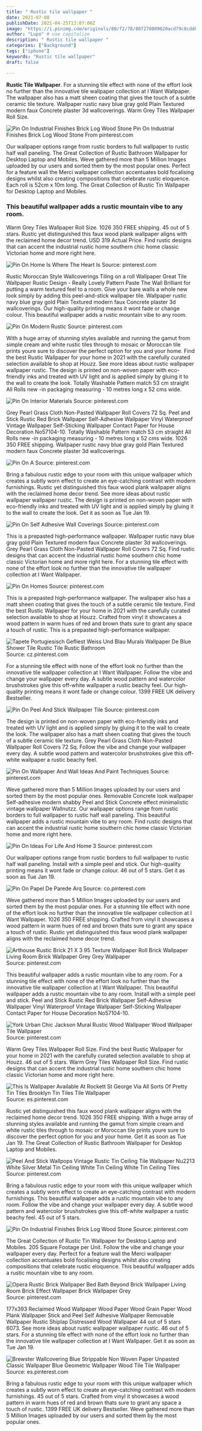 ```yaml
---
title: " Rustic tile wallpaper "
date: 2021-07-08
publishDate: 2021-04-25T13:07:06Z
image: "https://i.pinimg.com/originals/80/f2/78/80f278009020acd79c8cdd8e1b06716b.jpg"
author: "Lupo" # use capitalize
description: " Rustic tile wallpaper "
categories: ["Background"]
tags: ["iphone"]
keywords: "Rustic tile wallpaper"
draft: false

---
```



**Rustic Tile Wallpaper**. For a stunning tile effect with none of the effort look no further than the innovative tile wallpaper collection at I Want Wallpaper. The wallpaper also has a matt sheen coating that gives the touch of a subtle ceramic tile texture. Wallpaper rustic navy blue gray gold Plain Textured modern faux Concrete plaster 3d wallcoverings. Warm Grey Tiles Wallpaper Roll Size.

![Pin On Industrial Finishes Brick Log Wood Stone](https://i.pinimg.com/originals/7d/55/ed/7d55eda5dfe1b1681c8fece20cf4b2c6.jpg "Pin On Industrial Finishes Brick Log Wood Stone")
Pin On Industrial Finishes Brick Log Wood Stone From pinterest.com


Our wallpaper options range from rustic borders to full wallpaper to rustic half wall paneling. The Great Collection of Rustic Bathroom Wallpaper for Desktop Laptop and Mobiles. Weve gathered more than 5 Million Images uploaded by our users and sorted them by the most popular ones. Perfect for a feature wall the Merci wallpaper collection accentuates bold focalising designs whilst also creating compositions that celebrate rustic eloquence. Each roll is 52cm x 10m long. The Great Collection of Rustic Tin Wallpaper for Desktop Laptop and Mobiles.

### This beautiful wallpaper adds a rustic mountain vibe to any room.

Warm Grey Tiles Wallpaper Roll Size. 1026 350 FREE shipping. 45 out of 5 stars. Rustic yet distinguished this faux wood plank wallpaper aligns with the reclaimed home decor trend. USD 319 Actual Price. Find rustic designs that can accent the industrial rustic home southern chic home classic Victorian home and more right here.


![Pin On Home Is Where The Heart Is](https://i.pinimg.com/736x/d3/42/ad/d342ad08ca7d6be2d5e1355513d3f839.jpg "Pin On Home Is Where The Heart Is")
Source: pinterest.com

Rustic Moroccan Style Wallcoverings Tiling on a roll Wallpaper Great Tile Wallpaper Rustic Design - Really Lovely Pattern Paste The Wall Brilliant for putting a warm textured feel to a room. Give your bare walls a whole new look simply by adding this peel-and-stick wallpaper tile. Wallpaper rustic navy blue gray gold Plain Textured modern faux Concrete plaster 3d wallcoverings. Our high-quality printing means it wont fade or change colour. This beautiful wallpaper adds a rustic mountain vibe to any room.

![Pin On Modern Rustic](https://i.pinimg.com/originals/f6/21/dc/f621dc2273a1c97eb6a232c405ee8190.jpg "Pin On Modern Rustic")
Source: pinterest.com

With a huge array of stunning styles available and running the gamut from simple cream and white rustic tiles through to mosaic or Moroccan tile prints youre sure to discover the perfect option for you and your home. Find the best Rustic Wallpaper for your home in 2021 with the carefully curated selection available to shop at Houzz. See more ideas about rustic wallpaper wallpaper rustic. The design is printed on non-woven paper with eco-friendly inks and treated with UV light and is applied simply by gluing it to the wall to create the look. Totally Washable Pattern match 53 cm straight All Rolls new -in packaging measuring - 10 metres long x 52 cms wide.

![Pin On Interior Materials](https://i.pinimg.com/originals/d3/1d/97/d31d977945860427886f3c52440c99a0.jpg "Pin On Interior Materials")
Source: pinterest.com

Grey Pearl Grass Cloth Non-Pasted Wallpaper Roll Covers 72 Sq. Peel and Stick Rustic Red Brick Wallpaper Self-Adhesive Wallpaper Vinyl Waterproof Vintage Wallpaper Self-Sticking Wallpaper Contact Paper for House Decoration No57104-10. Totally Washable Pattern match 53 cm straight All Rolls new -in packaging measuring - 10 metres long x 52 cms wide. 1026 350 FREE shipping. Wallpaper rustic navy blue gray gold Plain Textured modern faux Concrete plaster 3d wallcoverings.

![Pin On A](https://i.pinimg.com/originals/dc/bc/07/dcbc079279eee753a7de2e75dcc1de0f.jpg "Pin On A")
Source: pinterest.com

Bring a fabulous rustic edge to your room with this unique wallpaper which creates a subtly worn effect to create an eye-catching contrast with modern furnishings. Rustic yet distinguished this faux wood plank wallpaper aligns with the reclaimed home decor trend. See more ideas about rustic wallpaper wallpaper rustic. The design is printed on non-woven paper with eco-friendly inks and treated with UV light and is applied simply by gluing it to the wall to create the look. Get it as soon as Tue Jan 19.

![Pin On Self Adhesive Wall Coverings](https://i.pinimg.com/originals/31/17/88/311788d7c53972ed7a8c1c386687f14d.png "Pin On Self Adhesive Wall Coverings")
Source: pinterest.com

This is a prepasted high-performance wallpaper. Wallpaper rustic navy blue gray gold Plain Textured modern faux Concrete plaster 3d wallcoverings. Grey Pearl Grass Cloth Non-Pasted Wallpaper Roll Covers 72 Sq. Find rustic designs that can accent the industrial rustic home southern chic home classic Victorian home and more right here. For a stunning tile effect with none of the effort look no further than the innovative tile wallpaper collection at I Want Wallpaper.

![Pin On Homes](https://i.pinimg.com/736x/da/44/ba/da44ba9f28a797141d1bb0fd018df148.jpg "Pin On Homes")
Source: pinterest.com

This is a prepasted high-performance wallpaper. The wallpaper also has a matt sheen coating that gives the touch of a subtle ceramic tile texture. Find the best Rustic Wallpaper for your home in 2021 with the carefully curated selection available to shop at Houzz. Crafted from vinyl it showcases a wood pattern in warm hues of red and brown thats sure to grant any space a touch of rustic. This is a prepasted high-performance wallpaper.

![Tapete Portugiesisch Gefliest Weiss Und Blau Murals Wallpaper De Blue Shower Tile Rustic Tile Rustic Bathroom](https://i.pinimg.com/736x/dc/4c/9e/dc4c9e687962130b04107a3a541433b1.jpg "Tapete Portugiesisch Gefliest Weiss Und Blau Murals Wallpaper De Blue Shower Tile Rustic Tile Rustic Bathroom")
Source: cz.pinterest.com

For a stunning tile effect with none of the effort look no further than the innovative tile wallpaper collection at I Want Wallpaper. Follow the vibe and change your wallpaper every day. A subtle wood pattern and watercolor brushstrokes give this off-white wallpaper a rustic beachy feel. Our high-quality printing means it wont fade or change colour. 1399 FREE UK delivery Bestseller.

![Pin On Peel And Stick Wallpaper Tile](https://i.pinimg.com/originals/c7/63/a4/c763a41b2cf58f3ef5fb3063818d04ea.jpg "Pin On Peel And Stick Wallpaper Tile")
Source: pinterest.com

The design is printed on non-woven paper with eco-friendly inks and treated with UV light and is applied simply by gluing it to the wall to create the look. The wallpaper also has a matt sheen coating that gives the touch of a subtle ceramic tile texture. Grey Pearl Grass Cloth Non-Pasted Wallpaper Roll Covers 72 Sq. Follow the vibe and change your wallpaper every day. A subtle wood pattern and watercolor brushstrokes give this off-white wallpaper a rustic beachy feel.

![Pin On Wallpaper And Wall Ideas And Paint Techniques](https://i.pinimg.com/originals/46/85/ba/4685ba34050adcb5577448bb7304532d.jpg "Pin On Wallpaper And Wall Ideas And Paint Techniques")
Source: pinterest.com

Weve gathered more than 5 Million Images uploaded by our users and sorted them by the most popular ones. Removable Concrete look wallpaper Self-adhesive modern shabby Peel and Stick Concrete effect minimalistic vintage wallpaper Wallnutzz. Our wallpaper options range from rustic borders to full wallpaper to rustic half wall paneling. This beautiful wallpaper adds a rustic mountain vibe to any room. Find rustic designs that can accent the industrial rustic home southern chic home classic Victorian home and more right here.

![Pin On Ideas For Life And Home 3](https://i.pinimg.com/originals/74/69/c6/7469c6ede8bde84b2bf32dfa9dd5a80d.png "Pin On Ideas For Life And Home 3")
Source: pinterest.com

Our wallpaper options range from rustic borders to full wallpaper to rustic half wall paneling. Install with a simple peel and stick. Our high-quality printing means it wont fade or change colour. 46 out of 5 stars. Get it as soon as Tue Jan 19.

![Pin On Papel De Parede Arq](https://i.pinimg.com/originals/36/ae/33/36ae33a23991ad8de7c2716c165879b9.jpg "Pin On Papel De Parede Arq")
Source: co.pinterest.com

Weve gathered more than 5 Million Images uploaded by our users and sorted them by the most popular ones. For a stunning tile effect with none of the effort look no further than the innovative tile wallpaper collection at I Want Wallpaper. 1026 350 FREE shipping. Crafted from vinyl it showcases a wood pattern in warm hues of red and brown thats sure to grant any space a touch of rustic. Rustic yet distinguished this faux wood plank wallpaper aligns with the reclaimed home decor trend.

![Arthouse Rustic Brick 21 X 3 95 Texture Wallpaper Roll Brick Wallpaper Living Room Brick Wallpaper Grey Grey Wallpaper](https://i.pinimg.com/474x/26/6e/4a/266e4acada2654be7b0f882748e021e8.jpg "Arthouse Rustic Brick 21 X 3 95 Texture Wallpaper Roll Brick Wallpaper Living Room Brick Wallpaper Grey Grey Wallpaper")
Source: pinterest.com

This beautiful wallpaper adds a rustic mountain vibe to any room. For a stunning tile effect with none of the effort look no further than the innovative tile wallpaper collection at I Want Wallpaper. This beautiful wallpaper adds a rustic mountain vibe to any room. Install with a simple peel and stick. Peel and Stick Rustic Red Brick Wallpaper Self-Adhesive Wallpaper Vinyl Waterproof Vintage Wallpaper Self-Sticking Wallpaper Contact Paper for House Decoration No57104-10.

![York Urban Chic Jackson Mural Rustic Wood Wallpaper Wood Wallpaper Tile Wallpaper](https://i.pinimg.com/originals/e1/f5/c6/e1f5c60d1746815c3b5285bd12176209.jpg "York Urban Chic Jackson Mural Rustic Wood Wallpaper Wood Wallpaper Tile Wallpaper")
Source: pinterest.com

Warm Grey Tiles Wallpaper Roll Size. Find the best Rustic Wallpaper for your home in 2021 with the carefully curated selection available to shop at Houzz. 46 out of 5 stars. Warm Grey Tiles Wallpaper Roll Size. Find rustic designs that can accent the industrial rustic home southern chic home classic Victorian home and more right here.

![This Is Wallpaper Available At Rockett St George Via All Sorts Of Pretty Tin Tiles Brooklyn Tin Tiles Tile Wallpaper](https://i.pinimg.com/originals/8e/ba/8e/8eba8e75261a0e83595c16763a26f75b.jpg "This Is Wallpaper Available At Rockett St George Via All Sorts Of Pretty Tin Tiles Brooklyn Tin Tiles Tile Wallpaper")
Source: es.pinterest.com

Rustic yet distinguished this faux wood plank wallpaper aligns with the reclaimed home decor trend. 1026 350 FREE shipping. With a huge array of stunning styles available and running the gamut from simple cream and white rustic tiles through to mosaic or Moroccan tile prints youre sure to discover the perfect option for you and your home. Get it as soon as Tue Jan 19. The Great Collection of Rustic Bathroom Wallpaper for Desktop Laptop and Mobiles.

![Peel And Stick Wallpops Vintage Rustic Tin Ceiling Tile Wallpaper Nu2213 White Silver Metal Tin Ceiling White Tin Ceiling White Tin Ceiling Tiles](https://i.pinimg.com/originals/a7/7e/2f/a77e2f110d992cc4c400e466234e1003.jpg "Peel And Stick Wallpops Vintage Rustic Tin Ceiling Tile Wallpaper Nu2213 White Silver Metal Tin Ceiling White Tin Ceiling White Tin Ceiling Tiles")
Source: pinterest.com

Bring a fabulous rustic edge to your room with this unique wallpaper which creates a subtly worn effect to create an eye-catching contrast with modern furnishings. This beautiful wallpaper adds a rustic mountain vibe to any room. Follow the vibe and change your wallpaper every day. A subtle wood pattern and watercolor brushstrokes give this off-white wallpaper a rustic beachy feel. 45 out of 5 stars.

![Pin On Industrial Finishes Brick Log Wood Stone](https://i.pinimg.com/originals/7d/55/ed/7d55eda5dfe1b1681c8fece20cf4b2c6.jpg "Pin On Industrial Finishes Brick Log Wood Stone")
Source: pinterest.com

The Great Collection of Rustic Tin Wallpaper for Desktop Laptop and Mobiles. 205 Square Footage per Unit. Follow the vibe and change your wallpaper every day. Perfect for a feature wall the Merci wallpaper collection accentuates bold focalising designs whilst also creating compositions that celebrate rustic eloquence. This beautiful wallpaper adds a rustic mountain vibe to any room.

![Opera Rustic Brick Wallpaper Bed Bath Beyond Brick Wallpaper Living Room Brick Effect Wallpaper Brick Wallpaper Grey](https://i.pinimg.com/474x/9f/67/98/9f6798bafb6ed1beefcf894326ebc4c9.jpg "Opera Rustic Brick Wallpaper Bed Bath Beyond Brick Wallpaper Living Room Brick Effect Wallpaper Brick Wallpaper Grey")
Source: pinterest.com

177x393 Reclaimed Wood Wallpaper Wood Paper Wood Grain Paper Wood Plank Wallpaper Stick and Peel Self Adhesive Wallpaper Removable Wallpaper Rustic Shiplap Distressed Wood Wallpaper 44 out of 5 stars 6073. See more ideas about rustic wallpaper wallpaper rustic. 46 out of 5 stars. For a stunning tile effect with none of the effort look no further than the innovative tile wallpaper collection at I Want Wallpaper. Get it as soon as Tue Jan 19.

![Brewster Wallcovering Blue Strippable Non Woven Paper Unpasted Classic Wallpaper Blue Geometric Wallpaper Wood Tile Tile Wallpaper](https://i.pinimg.com/originals/80/f2/78/80f278009020acd79c8cdd8e1b06716b.jpg "Brewster Wallcovering Blue Strippable Non Woven Paper Unpasted Classic Wallpaper Blue Geometric Wallpaper Wood Tile Tile Wallpaper")
Source: es.pinterest.com

Bring a fabulous rustic edge to your room with this unique wallpaper which creates a subtly worn effect to create an eye-catching contrast with modern furnishings. 45 out of 5 stars. Crafted from vinyl it showcases a wood pattern in warm hues of red and brown thats sure to grant any space a touch of rustic. 1399 FREE UK delivery Bestseller. Weve gathered more than 5 Million Images uploaded by our users and sorted them by the most popular ones.


